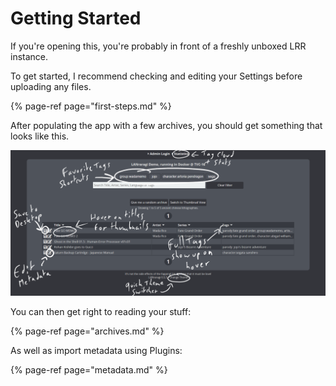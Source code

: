 # Getting Started

If you're opening this, you're probably in front of a freshly unboxed LRR instance. 

To get started, I recommend checking and editing your Settings before uploading any files.

{% page-ref page="first-steps.md" %}

After populating the app with a few archives, you should get something that looks like this.

![Annotated screenshot of the index page of a regular LRR install](../../.gitbook/assets/image%20%287%29.png)

You can then get right to reading your stuff:

{% page-ref page="archives.md" %}

As well as import metadata using Plugins:

{% page-ref page="metadata.md" %}

  


